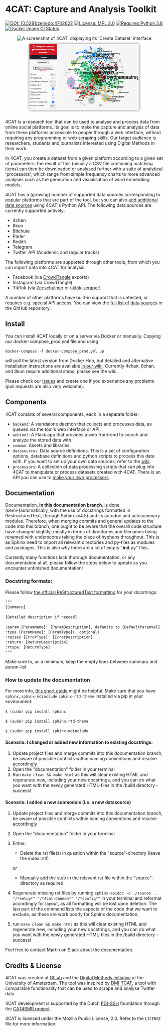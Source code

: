 # 4CAT: Capture and Analysis Toolkit

[![DOI: 10.5281/zenodo.4742622](https://zenodo.org/badge/DOI/10.5281/zenodo.4742622.svg)](https://doi.org/10.5281/zenodo.4742622)
[![License: MPL 2.0](https://img.shields.io/badge/license-MPL--2.0-informational)](https://github.com/digitalmethodsinitiative/4cat/blob/master/LICENSE)
[![Requires Python 3.8](https://img.shields.io/badge/python-v3.8-blue)](https://www.python.org/)
[![Docker Image CI Status](https://github.com/digitalmethodsinitiative/4cat/workflows/Docker%20Image%20CI/badge.svg)](https://github.com/digitalmethodsinitiative/4cat/actions/workflows/dockerimage.yml)

<p align="center"><img alt="A screenshot of 4CAT, displaying its 'Create Dataset' interface" src="common/assets/screenshot1.png"><img alt="A screenshot of 4CAT, displaying a network visualisation of a dataset" src="common/assets/screenshot2.png"></p>

4CAT is a research tool that can be used to analyse and process data from
online social platforms. Its goal is to make the capture and analysis of data
from these platforms accessible to people through a web interface, without
requiring any programming or web scraping skills. Our target audience is
researchers, students and journalists interested using Digital Methods in their
work.

In 4CAT, you create a dataset from a given platform according to a given set of
parameters; the result of this (usually a CSV file containing matching items)
can then be downloaded or analysed further with a suite of analytical
'processors', which range from simple frequency charts to more advanced analyses
such as the generation and visualisation of word embedding models.

4CAT has a (growing) number of supported data sources corresponding to popular
platforms that are part of the tool, but you can also [add additional data
sources](https://github.com/digitalmethodsinitiative/4cat/wiki/How-to-make-a-data-source)
using 4CAT's Python API. The following data sources are currently supported
actively:

* 4chan
* 8kun
* Bitchute
* Parler
* Reddit
* Telegram
* Twitter API (Academic and regular tracks)

The following platforms are supported through other tools, from which you can
import data into 4CAT for analysis:

* Facebook (via [CrowdTangle](https://www.crowdtangle.com) exports)
* Instagram (via CrowdTangle)
* TikTok (via
  [Zeeschuimer](https://github.com/digitalmethodsinitiative/zeeschuimer) or
  [tiktok-scraper](https://github.com/drawrowfly/tiktok-scraper))

A number of other platforms have built-in support that is untested, or requires
e.g. special API access. You can view the [full list of data
sources](https://github.com/digitalmethodsinitiative/4cat/tree/master/datasources)
in the GitHub repository.

## Install
You can install 4CAT locally or on a server via Docker or manually. Copying our docker-compose_prod.yml file and using

```
docker-compose -f docker-compose_prod.yml up
```

will pull the latest version from Docker Hub, but detailed and alternative installation instructions are available
[in our wiki](https://github.com/digitalmethodsinitiative/4cat/wiki/Installing-4CAT).
Currently 4chan, 8chan, and 8kun require additional steps; please see the wiki.

Please check our
[issues](https://github.com/digitalmethodsinitiative/4cat/issues) and create
one if you experience any problems (pull requests are also very welcome).

## Components
4CAT consists of several components, each in a separate folder:

- `backend`: A standalone daemon that collects and processes data, as queued via
  the tool's web interface or API.
- `webtool`: A Flask app that provides a web front-end to search and analyze
  the stored data with.
- `common`: Assets and libraries.
- `datasources`: Data source definitions. This is a set of configuration
  options, database definitions and python scripts to process this data with.
  If you want to set up your own data sources, refer to the
  [wiki](https://github.com/digitalmethodsinitiative/4cat/wiki/How-to-make-a-data-source).
- `processors`: A collection of data processing scripts that can plug into
  4CAT to manipulate or process datasets created with 4CAT. There is an API
  you can use to [make your own processors](https://github.com/digitalmethodsinitiative/4cat/wiki/How-to-make-a-processor).

## Documentation
Documentation, **in this documentation branch**, is done (semi-)automatically, 
with the use of docstrings formatted  in RestructuredText, through Sphinx (v4.5) 
and its autodoc and autosummary modules. Therefore, when merging commits and 
general updates to the code into this branch, one ought to be aware that the overall
code structure have changed slightly; mostly in terms of directories and filenames being
renamed with underscores taking the place of hyphens throughout. This is as Sphinx need
to import all relevant directories and py-files as modules and packages. This is also why
there are a lot of empty "__init__.py" files. 

Currently many functions lack thorough documentation, or any documentation at all, 
please follow the steps below to update as you encounter unfinished documentation!

### Docstring formats:
Please follow [the official ReStructuredText formatting](https://sphinx-rtd-tutorial.readthedocs.io/en/latest/docstrings.html) for your docstrings:

```
"""
[Summary]

[Detailed description if needed]

:param [ParamName]: [ParamDescription], defaults to [DefaultParamVal]
:type [ParamName]: [ParamType](, optional)
:raises [ErrorType]: [ErrorDescription]
:return: [ReturnDescription]
:rtype: [ReturnType]
"""
```

Make sure to, as a minimum, keep the empty lines between summary and param-list 

### How to update the documentation
For more info, [this short guide](https://sphinx-rtd-tutorial.readthedocs.io/en/latest/sphinx-quickstart.html) might be helpful.
Make sure that you have `sphinx`, `sphinx-mdinclude` `sphinx-rtd-theme` installed via pip in your environment:

`$ (sudo) pip install sphinx`

`$ (sudo) pip install sphinx-rtd-theme`

`$ (sudo) pip install sphinx-mdinclude`

#### Scenario: I changed or added new information to existing docstrings:
1) Update project files and merge commits into this documentation branch, 
   be aware of possible conflicts within naming conventions and resolve accordingly
2) Open the "documentation" folder in your terminal
3) Run `make clean && make html` as this will clear existing HTML and regenerate new, including
   your new docstrings, and you can do what you want with the newly generated HTML-files in the /build directory - success!

#### Scenario: I added a new submodule (i.e. a new datasource)
1) Update project files and merge commits into this documentation branch,
   be aware of possible conflicts within naming conventions and resolve accordingly
2) Open the "documentation" folder in your terminal
3) Either:

   * Delete the rst file(s) in question within the "source"-directory (leave the index.rst!)

   _or_

   * Manually add the stub in the relevant rst file within the "source"-directory as required

4) Regenerate missing rst files by running `sphinx-apidoc -o ./source .. "/*setup*" "/*4cat-daemon*" "/*config*"` in your terminal
   and reformat accordingly for layout, as all formatting will be lost upon deletion. The last 
   part of the command lists the aspects of the code that we want to exclude, as these are work poorly for Sphinx
   documentation.
5) run `make clean && make html` as this will clear existing HTML and regenerate new, including
   your new docstrings, and you can do what you want with the newly generated HTML-files in the /build directory - success!

Feel free to contact Martin on Slack about the documentation.


## Credits & License
4CAT was created at [OILab](https://oilab.eu) and the
[Digital Methods Initiative](https://www.digitalmethods.net) at the University
of Amsterdam. The tool was inspired by
[DMI-TCAT](https://wiki.digitalmethods.net/Dmi/ToolDmiTcat), a tool with
comparable  functionality that can be used to scrape and analyse Twitter data.

4CAT development is supported by the Dutch [PDI-SSH](https://pdi-ssh.nl/en/)
foundation through the [CAT4SMR project](https://cat4smr.humanities.uva.nl/).

4CAT is licensed under the Mozilla Public License, 2.0. Refer to the `LICENSE`
file for more information.
